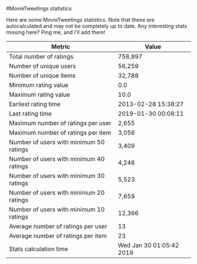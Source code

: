 #MovieTweetings statistics

Here are some MovieTweetings statistics. Note that these are autocalculated and may not be completely up to date. Any interesting stats missing here? Ping me, and I'll add them!

Metric | Value
--- | ---
Total number of ratings                 | 758,897
Number of unique users                  | 56,259
Number of unique items                  | 32,788
Minimum rating value                    | 0.0
Maximum rating value                    | 10.0
Earliest rating time                    | 2013-02-28 15:38:27
Last rating time                        | 2019-01-30 00:08:11
Maximum number of ratings per user      | 2,655
Maximum number of ratings per item      | 3,056
Number of users with minimum 50 ratings | 3,409
Number of users with minimum 40 ratings | 4,246
Number of users with minimum 30 ratings | 5,523
Number of users with minimum 20 ratings | 7,659
Number of users with minimum 10 ratings | 12,366
Average number of ratings per user      | 13
Average number of ratings per item      | 23
Stats calculation time                  | Wed Jan 30 01:05:42 2019

